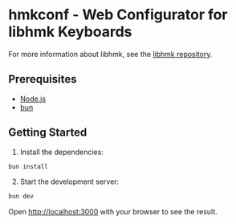 # hmkconf - Web Configurator for libhmk Keyboards

For more information about libhmk, see the [libhmk repository](https://github.com/peppapighs/libhmk).

## Prerequisites

- [Node.js](https://nodejs.org/en/)
- [bun](https://bun.sh)

## Getting Started

1. Install the dependencies:

```bash
bun install
```

2. Start the development server:

```bash
bun dev
```

Open [http://localhost:3000](http://localhost:3000) with your browser to see the result.
